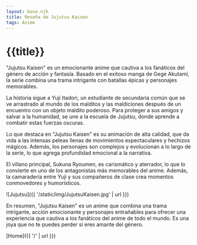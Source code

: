 ```yaml
---
layout: base.njk
title: Reseña de Jujutsu Kaisen
tags: Anime
---
```


# {{title}}

"Jujutsu Kaisen" es un emocionante anime que cautiva a los fanáticos del género de acción y fantasía. Basado en el exitoso manga de Gege Akutami, la serie combina una trama intrigante con batallas épicas y personajes memorables.

La historia sigue a Yuji Itadori, un estudiante de secundaria común que se ve arrastrado al mundo de los malditos y las maldiciones después de un encuentro con un objeto maldito poderoso. Para proteger a sus amigos y salvar a la humanidad, se une a la escuela de Jujutsu, donde aprende a combatir estas fuerzas oscuras.

Lo que destaca en "Jujutsu Kaisen" es su animación de alta calidad, que da vida a las intensas peleas llenas de movimientos espectaculares y hechizos mágicos. Además, los personajes son complejos y evolucionan a lo largo de la serie, lo que agrega profundidad emocional a la narrativa.

El villano principal, Sukuna Ryoumen, es carismático y aterrador, lo que lo convierte en uno de los antagonistas más memorables del anime. Además, la camaradería entre Yuji y sus compañeros de clase crea momentos conmovedores y humorísticos.

![Jujutsu]({{ '/static/img/JujutsuKaisen.jpg' | url }})

En resumen, "Jujutsu Kaisen" es un anime que combina una trama intrigante, acción emocionante y personajes entrañables para ofrecer una experiencia que cautiva a los fanáticos del anime de todo el mundo. Es una joya que no te puedes perder si eres amante del género.

[Home]({{ '/' | url }})
